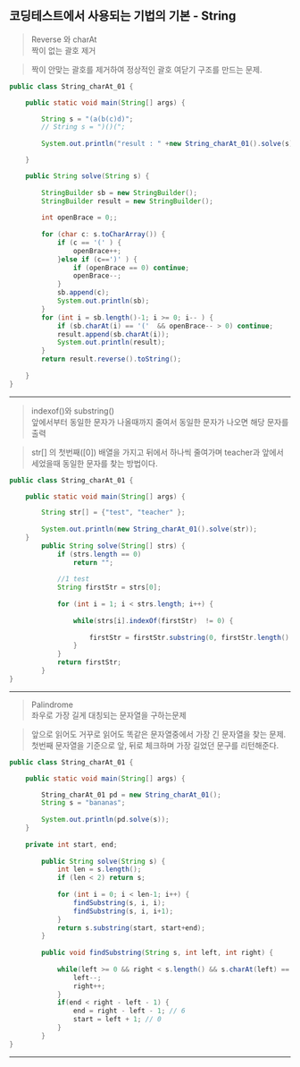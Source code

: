 ## 코딩테스트에서 사용되는 기법의 기본 - String

> Reverse 와 charAt<br>
> 짝이 없는 괄호 제거

> 짝이 안맞는 괄호를 제거하여 정상적인 괄호 여닫기 구조를 만드는 문제.
```JAVA
public class String_charAt_01 {

	public static void main(String[] args) {

		String s = "(a(b(c)d)";
		// String s = ")()(";
		
		System.out.println("result : " +new String_charAt_01().solve(s));		

	}

	public String solve(String s) {
		
		StringBuilder sb = new StringBuilder();
		StringBuilder result = new StringBuilder();
		
		int openBrace = 0;;
		
		for (char c: s.toCharArray()) {
			if (c == '(' ) {
				openBrace++;
			}else if (c==')' ) {
				if (openBrace == 0) continue;
				openBrace--;
			}
			sb.append(c);
			System.out.println(sb);
		}
		for (int i = sb.length()-1; i >= 0; i-- ) {
			if (sb.charAt(i) == '('  && openBrace-- > 0) continue;
			result.append(sb.charAt(i));
			System.out.println(result);
		}
		return result.reverse().toString();
		
	}
}
```
---
> indexof()와 substring()<br>
> 앞에서부터 동일한 문자가 나올때까지 줄여서 동일한 문자가 나오면 해당 문자를 출력

> str[] 의 첫번째([0]) 배열을 가지고 뒤에서 하나씩 줄여가며 teacher과 앞에서 세었을때 동일한 문자를 찾는 방법이다.
```JAVA
public class String_charAt_01 {

	public static void main(String[] args) {

		String str[] = {"test", "teacher" };
		
		System.out.println(new String_charAt_01().solve(str));
	}
		public String solve(String[] strs) {
			if (strs.length == 0)
				return "";
			
			//1 test
			String firstStr = strs[0];
			
			for (int i = 1; i < strs.length; i++) {
				
				while(strs[i].indexOf(firstStr)  != 0) {
					
					firstStr = firstStr.substring(0, firstStr.length() - 1 );	// test -> tes -> te
				}
			}
			return firstStr;
		}
}
```
---
> Palindrome<br>
> 좌우로 가장 길게 대칭되는 문자열을 구하는문제

> 앞으로 읽어도 거꾸로 읽어도 똑같은 문자열중에서 가장 긴 문자열을 찾는 문제. 첫번째 문자열을 기준으로 앞, 뒤로 체크하며 가장 길었던 문구를 리턴해준다.
```JAVA
public class String_charAt_01 {

	public static void main(String[] args) {

		String_charAt_01 pd = new String_charAt_01();
		String s = "bananas";
		
		System.out.println(pd.solve(s));
	}
	
	private int start, end;
	
		public String solve(String s) {
			int len = s.length();
			if (len < 2) return s;
			
			for (int i = 0; i < len-1; i++) {
				findSubstring(s, i, i);
				findSubstring(s, i, i+1);
			}
			return s.substring(start, start+end);
		}
		
		public void findSubstring(String s, int left, int right) {
			
			while(left >= 0 && right < s.length() && s.charAt(left) == s.charAt(right)) {
				left--;
				right++;
			}
			if(end < right - left - 1) {
				end = right - left - 1; // 6
				start = left + 1; // 0
			}
		}
}
```
---